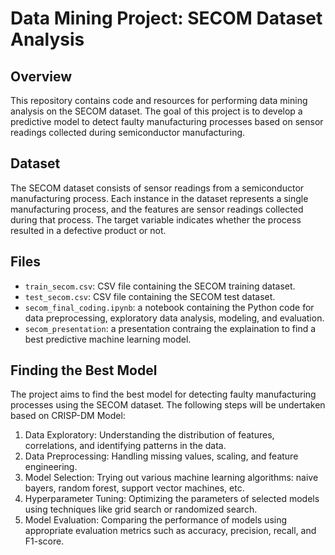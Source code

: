 # Data Mining Project: SECOM Dataset Analysis

## Overview
This repository contains code and resources for performing data mining analysis on the SECOM dataset. The goal of this project is to develop a predictive model to detect faulty manufacturing processes based on sensor readings collected during semiconductor manufacturing.

## Dataset
The SECOM dataset consists of sensor readings from a semiconductor manufacturing process. Each instance in the dataset represents a single manufacturing process, and the features are sensor readings collected during that process. The target variable indicates whether the process resulted in a defective product or not.

## Files
- `train_secom.csv`: CSV file containing the SECOM training dataset.
- `test_secom.csv`: CSV file containing the SECOM test dataset.
- `secom_final_coding.ipynb`: a notebook containing the Python code for data preprocessing, exploratory data analysis, modeling, and evaluation.
- `secom_presentation`: a presentation contraing the explaination to find a best predictive machine learning model.

## Finding the Best Model
The project aims to find the best model for detecting faulty manufacturing processes using the SECOM dataset. The following steps will be undertaken based on CRISP-DM Model:
1. Data Exploratory: Understanding the distribution of features, correlations, and identifying patterns in the data.
2. Data Preprocessing: Handling missing values, scaling, and feature engineering.
3. Model Selection: Trying out various machine learning algorithms: naive bayers, random forest, support vector machines, etc.
4. Hyperparameter Tuning: Optimizing the parameters of selected models using techniques like grid search or randomized search.
5. Model Evaluation: Comparing the performance of models using appropriate evaluation metrics such as accuracy, precision, recall, and F1-score.

